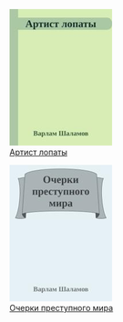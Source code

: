 ![](Артист%20лопаты.jpg)  
[Артист лопаты](Артист%20лопаты)

![](Очерки%20преступного%20мира.jpg)  
[Очерки преступного мира](Очерки%20преступного%20мира)
